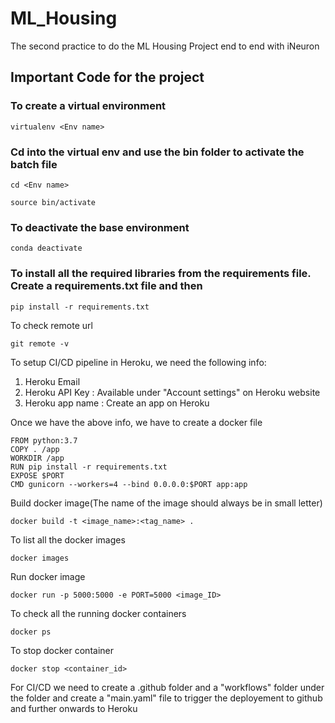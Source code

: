# ML_Housing
The second practice to do the ML Housing Project end to end with iNeuron

## Important Code for the project

### To create a virtual environment
```
virtualenv <Env name>
```

### Cd into the virtual env and use the bin folder to activate the batch file
```
cd <Env name>
```

```
source bin/activate
```

### To deactivate the base environment
```
conda deactivate
```

### To install all the required libraries from the requirements file. Create a requirements.txt file and then
```
pip install -r requirements.txt
```
 To check remote url
 ```
 git remote -v
 ```

 To setup CI/CD pipeline in Heroku, we need the following info:
 1. Heroku Email
 2. Heroku API Key : Available under "Account settings" on Heroku website
 3. Heroku app name : Create an app on Heroku

 Once we have the above info, we have to create a docker file
 ```
FROM python:3.7
COPY . /app
WORKDIR /app
RUN pip install -r requirements.txt
EXPOSE $PORT
CMD gunicorn --workers=4 --bind 0.0.0.0:$PORT app:app
 ```

Build docker image(The name of the image should always be in small letter)
```
docker build -t <image_name>:<tag_name> .
```

To list all the docker images
```
docker images
```

Run docker image
```
docker run -p 5000:5000 -e PORT=5000 <image_ID>
```

To check all the running docker containers
```
docker ps
```

To stop docker container
```
docker stop <container_id>
```

For CI/CD we need to create a .github folder and a "workflows" folder under the folder and create a "main.yaml" file to trigger the deployement to github and further onwards to Heroku


